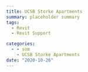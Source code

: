 ```yaml
---
title: UCSB Storke Apartments
summary: placeholder summary
tags:
  - Revit
  - Revit Support

categories:
  - - som
    - UCSB Storke Apartments
date: "2020-10-26"
---
```

